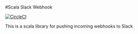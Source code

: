 #Scala Slack Webhook

[![CircleCI](https://circleci.com/gh/guardian/scala-slack-webhook.svg?style=svg)](https://circleci.com/gh/guardian/scala-slack-webhook)

This is a scala library for pushing incoming webhooks to Slack
